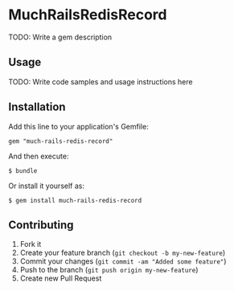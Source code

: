 # MuchRailsRedisRecord

TODO: Write a gem description

## Usage

TODO: Write code samples and usage instructions here

## Installation

Add this line to your application's Gemfile:

    gem "much-rails-redis-record"

And then execute:

    $ bundle

Or install it yourself as:

    $ gem install much-rails-redis-record

## Contributing

1. Fork it
2. Create your feature branch (`git checkout -b my-new-feature`)
3. Commit your changes (`git commit -am "Added some feature"`)
4. Push to the branch (`git push origin my-new-feature`)
5. Create new Pull Request
